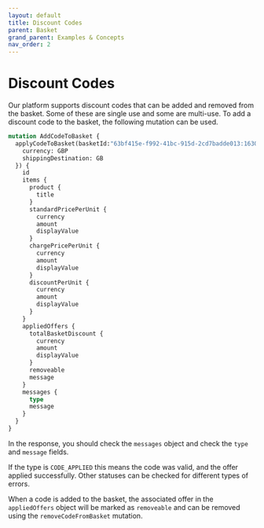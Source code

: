 ```yaml
---
layout: default
title: Discount Codes
parent: Basket
grand_parent: Examples & Concepts
nav_order: 2
---
```


# Discount Codes

Our platform supports discount codes that can be added and removed from the basket. Some of these are single use and some are multi-use. To add a discount code to the basket, the following mutation can be used.

```graphql
mutation AddCodeToBasket {
  applyCodeToBasket(basketId:"63bf415e-f992-41bc-915d-2cd7badde013:1630492816368", code: "BEST", settings:{
    currency: GBP
    shippingDestination: GB
  }) {
    id
    items {
      product {
        title
      }
      standardPricePerUnit {
        currency
        amount
        displayValue
      }
      chargePricePerUnit {
        currency
        amount
        displayValue
      }
      discountPerUnit {
        currency
        amount
        displayValue
      }
    }
    appliedOffers {
      totalBasketDiscount {
        currency
        amount
        displayValue
      }
      removeable
      message
    }
    messages {
      type
      message
    }
  }
}
```

In the response, you should check the `messages` object and check the `type` and `message` fields. 

If the type is `CODE_APPLIED` this means the code was valid, and the offer applied successfully. Other statuses can be checked for different types of errors.

When a code is added to the basket, the associated offer in the `appliedOffers` object will be marked as `removeable` and can be removed using the `removeCodeFromBasket` mutation.